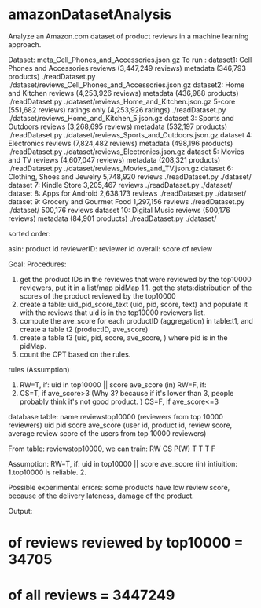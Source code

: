 # amazonDatasetAnalysis
Analyze an Amazon.com dataset of product reviews in a machine learning approach. 

Dataset: meta_Cell_Phones_and_Accessories.json.gz
To run :
dataset1: Cell Phones and Accessories 
 	reviews (3,447,249 reviews) 	metadata (346,793 products)
./readDataset.py  ./dataset/reviews_Cell_Phones_and_Accessories.json.gz
dataset2: Home and Kitchen 
 	reviews (4,253,926 reviews) 	metadata (436,988 products)
./readDataset.py ./dataset/reviews_Home_and_Kitchen.json.gz
 	5-core (551,682 reviews) 	ratings only (4,253,926 ratings)
./readDataset.py ./dataset/reviews_Home_and_Kitchen_5.json.gz
dataset 3: Sports and Outdoors 
reviews (3,268,695 reviews) 	metadata (532,197 products)
./readDataset.py  ./dataset/reviews_Sports_and_Outdoors.json.gz
dataset 4: Electronics 
 	reviews (7,824,482 reviews) 	metadata (498,196 products)
./readDataset.py  ./dataset/reviews_Electronics.json.gz
dataset 5: Movies and TV 
 	reviews (4,607,047 reviews) 	metadata (208,321 products)
./readDataset.py  ./dataset/reviews_Movies_and_TV.json.gz
dataset 6: Clothing, Shoes and Jewelry 5,748,920 reviews
./readDataset.py  ./dataset/
dataset 7: Kindle Store 3,205,467 reviews
./readDataset.py  ./dataset/
dataset 8: Apps for Android 2,638,173 reviews
./readDataset.py  ./dataset/ 
dataset 9: Grocery and Gourmet Food  1,297,156 reviews
./readDataset.py  ./dataset/ 500,176 reviews
dataset 10:  Digital Music  	reviews (500,176 reviews) 	metadata (84,901 products)
./readDataset.py  ./dataset/

sorted order: 

asin: product id
reviewerID: reviewer id
overall: score of review

Goal: 
Procedures:
1. get the product IDs in the reviewes that were reviewed by the top10000 reviewers, put it in a list/map pidMap
1.1. get the stats:distribution of the scores of the product reviewed by the top10000
2. create a table: uid_pid_score_text (uid, pid, score, text) and populate it with the reviews that uid is in the top10000 reviewers list. 
3. compute the ave_score for each productID (aggregation) in table:t1, and create a table t2 (productID, ave_score)
4. create a table t3 (uid, pid, score, ave_score, ) where pid is in the pidMap. 
5. count the CPT based on the rules.

rules (Assumption)
1. RW=T, if: uid in top10000 || score ave_score (in)
RW=F, if: 
2. CS=T, if ave_score>3 (Why 3? because if it's lower than 3, people probably think it's not good product. )
CS=F, if ave_score<=3


database table:
name:reviewstop10000 (reviewers from top 10000 reviewers)
uid pid score ave_score (user id, product id, review score, average review score of the users from top 10000 reviewers)

From table: reviewstop10000, we can train:
RW CS P(W)
T  T
T  F

Assumption: RW=T, if: uid in top10000 || score ave_score (in)
intiuition: 
	1.top10000 is reliable. 
	2. 

Possible experimental errors:
some products have low review score, because of the delivery lateness, damage of the product.

Output:
# of reviews reviewed by top10000 = 34705
# of all reviews  = 3447249
